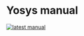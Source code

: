 # Yosys manual

[![latest manual](https://github.com/mmicko/yosys-manual/actions/workflows/linux-x64.yml/badge.svg)](https://github.com/mmicko/yosys-manual/releases/latest)
